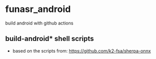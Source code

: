 # funasr_android
build android with github actions

## build-android* shell scripts
- based on the scripts from: https://github.com/k2-fsa/sherpa-onnx

